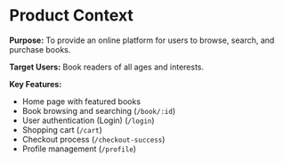 # Product Context

**Purpose:** To provide an online platform for users to browse, search, and purchase books.

**Target Users:** Book readers of all ages and interests.

**Key Features:**
- Home page with featured books
- Book browsing and searching (`/book/:id`)
- User authentication (Login) (`/login`)
- Shopping cart (`/cart`)
- Checkout process (`/checkout-success`)
- Profile management (`/profile`)
